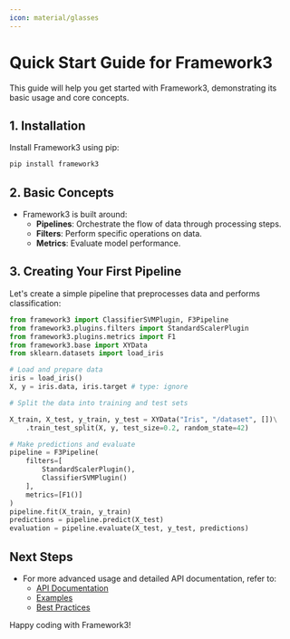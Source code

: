 ```yaml
---
icon: material/glasses
---
```


# Quick Start Guide for Framework3

This guide will help you get started with Framework3, demonstrating its basic usage and core concepts.

## 1. Installation

Install Framework3 using pip:

```bash
pip install framework3
```

## 2. Basic Concepts
* Framework3 is built around:
    - **Pipelines**: Orchestrate the flow of data through processing steps.
    - **Filters**: Perform specific operations on data.
    - **Metrics**: Evaluate model performance.

## 3. Creating Your First Pipeline

Let's create a simple pipeline that preprocesses data and performs classification:

```python
from framework3 import ClassifierSVMPlugin, F3Pipeline
from framework3.plugins.filters import StandardScalerPlugin
from framework3.plugins.metrics import F1
from framework3.base import XYData
from sklearn.datasets import load_iris

# Load and prepare data
iris = load_iris()
X, y = iris.data, iris.target # type: ignore

# Split the data into training and test sets

X_train, X_test, y_train, y_test = XYData("Iris", "/dataset", [])\
    .train_test_split(X, y, test_size=0.2, random_state=42)

# Make predictions and evaluate
pipeline = F3Pipeline(
    filters=[
        StandardScalerPlugin(),
        ClassifierSVMPlugin()
    ],
    metrics=[F1()]
)
pipeline.fit(X_train, y_train)
predictions = pipeline.predict(X_test)
evaluation = pipeline.evaluate(X_test, y_test, predictions)

```

## Next Steps

- For more advanced usage and detailed API documentation, refer to:
    - [API Documentation](../api/index.md)
    - [Examples](../examples/index.md)
    - [Best Practices](../best_practices.md)

Happy coding with Framework3!
